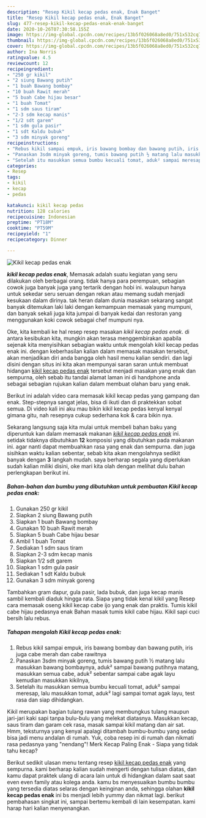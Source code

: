 ```yaml
---
description: "Resep Kikil kecap pedas enak, Enak Banget"
title: "Resep Kikil kecap pedas enak, Enak Banget"
slug: 477-resep-kikil-kecap-pedas-enak-enak-banget
date: 2020-10-26T07:30:58.155Z
image: https://img-global.cpcdn.com/recipes/13b5f026068a8ed0/751x532cq70/kikil-kecap-pedas-enak-foto-resep-utama.jpg
thumbnail: https://img-global.cpcdn.com/recipes/13b5f026068a8ed0/751x532cq70/kikil-kecap-pedas-enak-foto-resep-utama.jpg
cover: https://img-global.cpcdn.com/recipes/13b5f026068a8ed0/751x532cq70/kikil-kecap-pedas-enak-foto-resep-utama.jpg
author: Ina Norris
ratingvalue: 4.5
reviewcount: 12
recipeingredient:
- "250 gr kikil"
- "2 siung Bawang putih"
- "1 buah Bawang bombay"
- "10 buah Rawit merah"
- "5 buah Cabe hijau besar"
- "1 buah Tomat"
- "1 sdm saus tiram"
- "2-3 sdm kecap manis"
- "1/2 sdt garem"
- "1 sdm gula pasir"
- "1 sdt Kaldu bubuk"
- "3 sdm minyak goreng"
recipeinstructions:
- "Rebus kikil sampai empuk, iris bawang bombay dan bawang putih, iris juga cabe merah dan cabe rawitnya"
- "Panaskan 3sdm minyak goreng, tumis bawang putih ½ matang lalu masukkan bawang bombaynya, aduk² sampai bawang putihnya matang, masukkan semua cabe, aduk² sebentar sampai cabe agak layu kemudian masukkan kikilnya,"
- "Setelah itu masukkan semua bumbu kecuali tomat, aduk² sampai meresap, lalu masukkan tomat, aduk² lagi sampai tomat agak layu, test rasa dan siap dihidangkan."
categories:
- Resep
tags:
- kikil
- kecap
- pedas

katakunci: kikil kecap pedas 
nutrition: 128 calories
recipecuisine: Indonesian
preptime: "PT18M"
cooktime: "PT59M"
recipeyield: "1"
recipecategory: Dinner

---
```



![Kikil kecap pedas enak](https://img-global.cpcdn.com/recipes/13b5f026068a8ed0/751x532cq70/kikil-kecap-pedas-enak-foto-resep-utama.jpg)

<b><i>kikil kecap pedas enak</i></b>, Memasak adalah suatu kegiatan yang seru dilakukan oleh berbagai orang. tidak hanya para perempuan, sebagian cowok juga banyak juga yang tertarik dengan hobi ini. walaupun hanya untuk sekedar seru seruan dengan rekan atau memang sudah menjadi kesukaan dalam dirinya. tak heran dalam dunia masakan sekarang sangat banyak ditemukan laki laki dengan kemampuan memasak yang mumpuni, dan banyak sekali juga kita jumpai di banyak kedai dan restoran yang menggunakan koki cowok sebagai chef mumpuni nya.

Oke, kita kembali ke hal resep resep masakan <i>kikil kecap pedas enak</i>. di antara kesibukan kita, mungkin akan terasa menggembirakan apabila sejenak kita menyisihkan sebagian waktu untuk mengolah kikil kecap pedas enak ini. dengan keberhasilan kalian dalam memasak masakan tersebut, akan menjadikan diri anda bangga oleh hasil menu kalian sendiri. dan lagi disini dengan situs ini kita akan mempunyai saran saran untuk membuat hidangan <u>kikil kecap pedas enak</u> tersebut menjadi masakan yang enak dan sempurna, oleh sebab itu tandai alamat laman ini di handphone anda sebagai sebagian rujukan kalian dalam membuat olahan baru yang enak.

Berikut ini adalah video cara memasak kikil kecap pedas yang gampang dan enak. Step-stepnya sangat jelas, bisa di ikuti dan di praktekkan sobat semua. Di video kali ini aku mau bikin kikil kecap pedas kenyal kenyal gimana gitu, nah resepnya cukup sederhana kok &amp; cara bikin nya.


Sekarang langsung saja kita mulai untuk membeli bahan baku yang diperuntuk kan dalam memasak makanan <u><i>kikil kecap pedas enak</i></u> ini. setidak tidaknya dibutuhkan <b>12</b> komposisi yang dibutuhkan pada makanan ini. agar nanti dapat membuahkan rasa yang enak dan sempurna. dan juga sisihkan waktu kalian sebentar, sebab kita akan mengolahnya sedikit banyak dengan <b>3</b> langkah mudah. saya berharap segala yang diperlukan sudah kalian miliki disini, oke mari kita olah dengan melihat dulu bahan perlengkapan berikut ini.

<!--inarticleads1-->

##### Bahan-bahan dan bumbu yang dibutuhkan untuk pembuatan Kikil kecap pedas enak:

1. Gunakan 250 gr kikil
1. Siapkan 2 siung Bawang putih
1. Siapkan 1 buah Bawang bombay
1. Gunakan 10 buah Rawit merah
1. Siapkan 5 buah Cabe hijau besar
1. Ambil 1 buah Tomat
1. Sediakan 1 sdm saus tiram
1. Siapkan 2-3 sdm kecap manis
1. Siapkan 1/2 sdt garem
1. Siapkan 1 sdm gula pasir
1. Sediakan 1 sdt Kaldu bubuk
1. Gunakan 3 sdm minyak goreng


Tambahkan gram dapur, gula pasir, lada bubuk, dan juga kecap manis sambil kembali diaduk hingga rata. Siapa yang tidak kenal kikil yang Resep cara memasak oseng kikil kecap cabe ijo yang enak dan praktis. Tumis kikil cabe hijau pedasnya enak Bahan masak tumis kikil cabe hijau. Kikil sapi cuci bersih lalu rebus. 

<!--inarticleads2-->

##### Tahapan mengolah Kikil kecap pedas enak:

1. Rebus kikil sampai empuk, iris bawang bombay dan bawang putih, iris juga cabe merah dan cabe rawitnya
1. Panaskan 3sdm minyak goreng, tumis bawang putih ½ matang lalu masukkan bawang bombaynya, aduk² sampai bawang putihnya matang, masukkan semua cabe, aduk² sebentar sampai cabe agak layu kemudian masukkan kikilnya,
1. Setelah itu masukkan semua bumbu kecuali tomat, aduk² sampai meresap, lalu masukkan tomat, aduk² lagi sampai tomat agak layu, test rasa dan siap dihidangkan.


Kikil merupakan bagian tulang rawan yang membungkus tulang maupun jari-jari kaki sapi tanpa bulu-bulu yang melekat diatasnya. Masukkan kecap, saus tiram dan garam cek rasa, masak sampai kikil matang dan air sat. Hmm, teksturnya yang kenyal apalagi ditambah bumbu-bumbu yang sedap bisa jadi menu andalan di rumah. Yuk, coba resep ini di rumah dan nikmati rasa pedasnya yang &#34;nendang&#34;! Merk Kecap Paling Enak - Siapa yang tidak tahu kecap? 

Berikut sedikit ulasan menu tentang resep <u>kikil kecap pedas enak</u> yang sempurna. kami berharap kalian sudah mengerti dengan tulisan diatas, dan kamu dapat praktek ulang di acara lain untuk di hidangkan dalam saat saat even even family atau kolega anda. kamu bs menyesuaikan bumbu bumbu yang tersedia diatas selaras dengan keinginan anda, sehingga olahan <b>kikil kecap pedas enak</b> ini bs menjadi lebih yummy dan nikmat lagi. berikut pembahasan singkat ini, sampai bertemu kembali di lain kesempatan. kami harap hari kalian menyenangkan.

